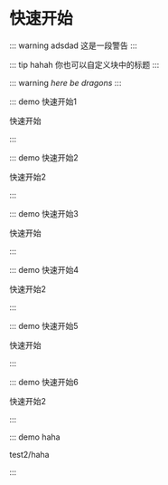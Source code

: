 # 快速开始


::: warning adsdad
  这是一段警告
:::

::: tip hahah
  你也可以自定义块中的标题
:::

::: warning
*here be dragons*
:::

::: demo 快速开始1

  快速开始

:::

::: demo 快速开始2

  快速开始2

:::

::: demo 快速开始3

  快速开始

:::

::: demo 快速开始4

  快速开始2

:::

::: demo 快速开始5

  快速开始

:::

::: demo 快速开始6

  快速开始2

:::

::: demo haha

  test2/haha

:::




